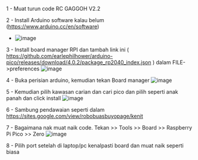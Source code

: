1 - Muat turun code RC GAGGOH V2.2

2 - Install Arduino software kalau belum (https://www.arduino.cc/en/software)
- ![image](https://github.com/user-attachments/assets/d5e1ac11-e52f-4b1e-b002-7e3a9ed0469f)

3 - Install board manager RPI dan tambah link ini (  https://github.com/earlephilhower/arduino-pico/releases/download/4.0.2/package_rp2040_index.json  ) dalam FILE->preferences
  ![image](https://github.com/user-attachments/assets/513e9960-9165-4fe3-8be8-cd0aed019874)

4 - Buka perisian arduino, kemudian tekan Board manager
  ![image](https://github.com/user-attachments/assets/c13115bf-03bd-4aa9-bd49-6f9ec5910b2d)
  
5 - Kemudian pilih kawasan carian dan cari pico dan pilih seperti anak panah dan click install
  ![image](https://github.com/user-attachments/assets/a5b32675-cc41-4a29-b606-4b81f703c61d)

6 - Sambung pendawaian seperti dalam https://sites.google.com/view/robobuasbuyopage/kenit

7 - Bagaimana nak muat naik code. Tekan >> Tools >> Board >> Raspberry Pi Pico >> Zero
![image](https://github.com/user-attachments/assets/806dfca0-0bdd-4f81-a2c8-55750980f4a8)

8 - Pilih port setelah di laptop/pc kenalpasti board dan muat naik seperti biasa

